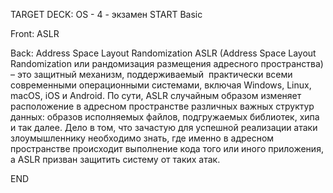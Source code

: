TARGET DECK: OS - 4 - экзамен
START
Basic


Front: ASLR  

Back: Address Space Layout Randomization
ASLR (Address Space Layout Randomization или рандомизация размещения адресного пространства) – это защитный механизм, поддерживаемый  практически всеми современными операционными системами, включая Windows, Linux, macOS, iOS и Android. По сути, ASLR случайным образом изменяет расположение в адресном пространстве различных важных структур данных: образов исполняемых файлов, подгружаемых библиотек, хипа и так далее. Дело в том, что зачастую для успешной реализации атаки злоумышленнику необходимо знать, где именно в адресном пространстве происходит выполнение кода того или иного приложения, а ASLR призван защитить систему от таких атак.
<!--ID: 1663488760840-->
END 